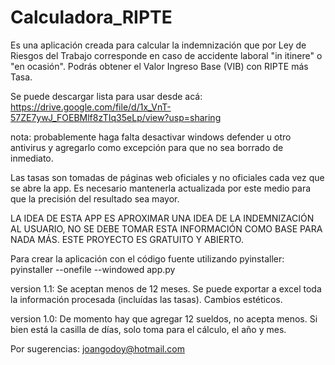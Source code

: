 # Calculadora_RIPTE
Es una aplicación creada para calcular la indemnización que por Ley de Riesgos del Trabajo corresponde en caso de accidente laboral "in itinere" o "en ocasión". Podrás obtener el Valor Ingreso Base (VIB) con RIPTE más Tasa.

Se puede descargar lista para usar desde acá:
https://drive.google.com/file/d/1x_VnT-57ZE7ywJ_FOEBMlf8zTIq35eLp/view?usp=sharing

nota: probablemente haga falta desactivar windows defender u otro antivirus y agregarlo como excepción para que no sea borrado de inmediato.

Las tasas son tomadas de páginas web oficiales y no oficiales cada vez que se abre la app.
Es necesario mantenerla actualizada por este medio para que la precisión del resultado sea mayor.

LA IDEA DE ESTA APP ES APROXIMAR UNA IDEA DE LA INDEMNIZACIÓN AL USUARIO, NO SE DEBE TOMAR ESTA INFORMACIÓN COMO BASE PARA NADA MÁS.
ESTE PROYECTO ES GRATUITO Y ABIERTO.

Para crear la aplicación con el código fuente utilizando pyinstaller:
pyinstaller --onefile --windowed app.py

version 1.1:
Se aceptan menos de 12 meses.
Se puede exportar a excel toda la información procesada (incluídas las tasas).
Cambios estéticos.

version 1.0:
De momento hay que agregar 12 sueldos, no acepta menos.
Si bien está la casilla de días, solo toma para el cálculo, el año y mes.

Por sugerencias: joangodoy@hotmail.com
